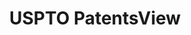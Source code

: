 ---
bigquery: https://console.cloud.google.com/bigquery?p=patents-public-data&d=patentsview&page=dataset
citation: Attribution should be given to PatentsView for use, distribution, or derivative
  works.
code: https://github.com/CSSIP-AIR/PatentsView-Code-Snippets/
contributors: USPTO
cost: None
description: 'PatentsView includes US patent data including raw data (summaries, applications,
  pregrant applications), disambugations of inventors and assignees, and inventor
  gender estimates.  Also foreign priority data, # of figures and sheets, and government
  interest statements.'
documentation: https://patentsview.org/query/builder-faqs
last_edit: 04/09/2022, 15:24:50
location: https://patentsview.org/
maintained_by: USPTO
record_creation_timestamp: 12/2/2020 17:20:46
schema_fields:
- lname
- id
- disamb_inventor_id_20191008
- text
- disamb_assignee_id_20200929
- num_claims
- country
- subclass_id
- citation_id
- doctype
- title
- section_id
- series_code
- action_date
- publication_number
- group
- name_first
- dependent
- subclass
- rel_id
- role
- rawinventor_id
- subgroup
- disamb_assignee_id_20191008
- disamb_inventor_id_20200331
- relkind
- disamb_inventor_id_20190312
- disamb_inventor_id_20200929
- group_id
- disamb_assignee_id_20200630
- ipc_version_indicator
- uuid
- latin_name
- disamb_inventor_id_20171003
- application_id
- disamb_assignee_id_20191231
- disamb_inventor_id_20200630
- longitude
- type
- rawlocation_id
- disamb_assignee_id_20190820
- kind
- lapse_of_patent
- applicant_type
- classification_value
- patent_id
- level_one
- category_id
- inventor_id
- level_two
- name_last
- disamb_inventor_id_20181127
- city
- state
- state_fips
- fname
- disamb_assignee_id_20181127
- classification_status
- ipc_class
- rule_47
- field_title
- disamb_inventor_id_20190820
- _102_date
- disamb_inventor_id_20201229
- disamb_inventor_id_20170307
- length
- rawassignee_id
- num
- latlong
- doc_type
- symbol_position
- reldocno
- field_id
- subgroup_id
- lawyer_id
- classification_data_source
- county
- variety
- num_sheets
- assignee_id
- gi_statement
- latitude
- abstract
- _371_date
- date
- contract_award_number
- deceased
- male
- subsection_id
- name
- location_id
- number
- organization
- filename
- sequence
- sector_title
- disamb_inventor_id_20171226
- status
- disclaimer_date
- male_flag
- county_fips
- withdrawn
- f102_date
- level_three
- num_figures
- country_transformed
- designation
- category
- section
- attribution_status
- disamb_assignee_id_20190312
- disamb_inventor_id_20191231
- mainclass_id
- disamb_inventor_id_20180528
- f371_date
- term_grant
- organization_id
- classification_level
- disamb_assignee_id_20200331
- exemplary
- term_disclaimer
- main_group
- disamb_inventor_id_20170808
- term_extension
- subcategory_id
shortname: patentsview
tags:
- disambiguation
- United States
- gender
terms_of_use: Creative Commons Attribution 4.0 International License.
timeframe: 1963-1999
title: USPTO PatentsView
uuid: cf1780b1-e265-4e49-8d1d-83b9cfe0fd9a
---